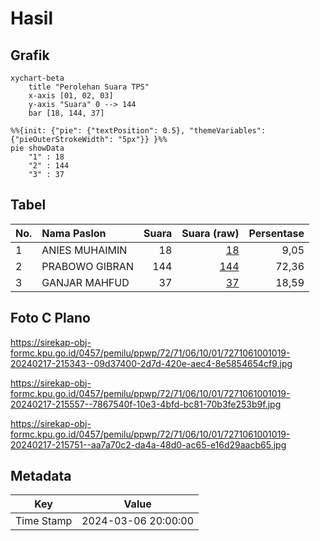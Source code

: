 # Hasil

## Grafik

```mermaid
xychart-beta
    title "Perolehan Suara TPS"
    x-axis [01, 02, 03]
    y-axis "Suara" 0 --> 144
    bar [18, 144, 37]
```

```mermaid
%%{init: {"pie": {"textPosition": 0.5}, "themeVariables": {"pieOuterStrokeWidth": "5px"}} }%%
pie showData
    "1" : 18
    "2" : 144
    "3" : 37
```

## Tabel

| No. | Nama Paslon    | Suara | Suara (raw) | Persentase |
|:--- |:-------------- | -----:| -----------:| ----------:|
| 1   | ANIES MUHAIMIN | 18    | [18][p-1]   | 9,05       |
| 2   | PRABOWO GIBRAN | 144   | [144][p-2]  | 72,36      |
| 3   | GANJAR MAHFUD  | 37    | [37][p-3]   | 18,59      |


[p-1]: https://github.com/gigit-pemilu/pemilu-2024-72-sulawesi-tengah/blob/main/pilpres/hitung-suara/sub/72-sulawesi-tengah/sub/71-kota-palu/sub/06-tatanga/sub/1001-nunu/sub/019-tps/sub/paslon-1.txt
[p-2]: https://github.com/gigit-pemilu/pemilu-2024-72-sulawesi-tengah/blob/main/pilpres/hitung-suara/sub/72-sulawesi-tengah/sub/71-kota-palu/sub/06-tatanga/sub/1001-nunu/sub/019-tps/sub/paslon-2.txt
[p-3]: https://github.com/gigit-pemilu/pemilu-2024-72-sulawesi-tengah/blob/main/pilpres/hitung-suara/sub/72-sulawesi-tengah/sub/71-kota-palu/sub/06-tatanga/sub/1001-nunu/sub/019-tps/sub/paslon-3.txt

## Foto C Plano

https://sirekap-obj-formc.kpu.go.id/0457/pemilu/ppwp/72/71/06/10/01/7271061001019-20240217-215343--09d37400-2d7d-420e-aec4-8e5854654cf9.jpg

https://sirekap-obj-formc.kpu.go.id/0457/pemilu/ppwp/72/71/06/10/01/7271061001019-20240217-215557--7867540f-10e3-4bfd-bc81-70b3fe253b9f.jpg

https://sirekap-obj-formc.kpu.go.id/0457/pemilu/ppwp/72/71/06/10/01/7271061001019-20240217-215751--aa7a70c2-da4a-48d0-ac65-e16d29aacb65.jpg


## Metadata

| Key        | Value               |
| ---------- | ------------------- |
| Time Stamp | 2024-03-06 20:00:00 |




